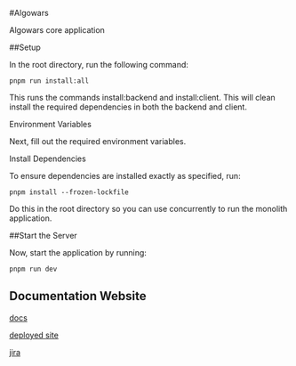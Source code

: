 #Algowars

Algowars core application

##Setup

In the root directory, run the following command:

`pnpm run install:all`

This runs the commands install:backend and install:client. This will clean install the required dependencies in both the backend and client.

Environment Variables

Next, fill out the required environment variables.

Install Dependencies

To ensure dependencies are installed exactly as specified, run:

`pnpm install --frozen-lockfile`

Do this in the root directory so you can use concurrently to run the monolith application.

##Start the Server

Now, start the application by running:

`pnpm run dev`

## Documentation Website

[docs](https://docs-algowars.netlify.app/)

[deployed site](https://algowars.dev)

[jira](https://algowars-dev.atlassian.net/jira/software/c/projects/AW/boards/2)
